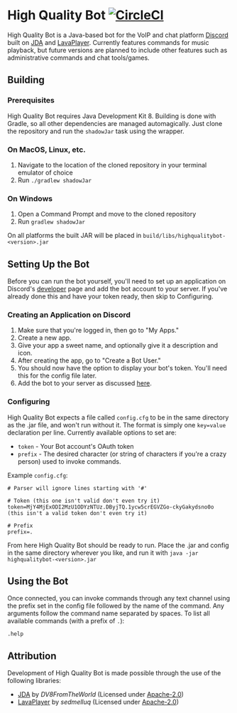 # High Quality Bot [![CircleCI](https://circleci.com/gh/sasquench/highqualitybot/tree/master.svg?style=svg)](https://circleci.com/gh/sasquench/highqualitybot/tree/master)

High Quality Bot is a Java-based bot for the VoIP and chat platform [Discord](https://discordapp.com) built on [JDA](https://github.com/DV8FromTheWorld/JDA) and [LavaPlayer](https://github.com/sedmelluq/lavaplayer). Currently features commands for music playback, but future versions are planned to include other features such as administrative commands and chat tools/games.

## Building

### Prerequisites

High Quality Bot requires Java Development Kit 8. Building is done with Gradle, so all other dependencies are managed automagically. Just clone the repository and run the `shadowJar` task using the wrapper.

### On MacOS, Linux, etc.

1. Navigate to the location of the cloned repository in your terminal emulator of choice
2. Run `./gradlew shadowJar`

### On Windows

1. Open a Command Prompt and move to the cloned repository
2. Run `gradlew shadowJar`

On all platforms the built JAR will be placed in `build/libs/highqualitybot-<version>.jar`

## Setting Up the Bot

Before you can run the bot yourself, you'll need to set up an application on Discord's [developer](https://discordapp.com/developers) page and add the bot account to your server. If you've already done this and have your token ready, then skip to Configuring.

### Creating an Application on Discord

1. Make sure that you're logged in, then go to "My Apps."
2. Create a new app.
2. Give your app a sweet name, and optionally give it a description and icon.
3. After creating the app, go to "Create a Bot User."
4. You should now have the option to display your bot's token. You'll need this for the config file later.
5. Add the bot to your server as discussed [here](https://discordapp.com/developers/docs/topics/oauth2#bots).

### Configuring

High Quality Bot expects a file called `config.cfg` to be in the same directory as the .jar file, and won't run without it. The format is simply one `key=value` declaration per line. Currently available options to set are:
* `token` - Your Bot account's OAuth token
* `prefix` - The desired character (or string of characters if you're a crazy person) used to invoke commands.

Example `config.cfg`:

```
# Parser will ignore lines starting with '#'

# Token (this one isn't valid don't even try it)
token=MjY4MjExODI2MzU1ODYzNTUz.DByjTQ.1ycw5crEGVZGo-ckyGakydsno0o (this isn't a valid token don't even try it)

# Prefix
prefix=.

```

From here High Quality Bot should be ready to run. Place the .jar and config in the same directory wherever you like, and run it with `java -jar highqualitybot-<version>.jar`

## Using the Bot

Once connected, you can invoke commands through any text channel using the prefix set in the config file followed by the name of the command. Any arguments follow the command name separated by spaces. To list all available commands (with a prefix of `.`):
```
.help
```

## Attribution

Development of High Quality Bot is made possible through the use of the following libraries:

* [JDA](https://github.com/DV8FromTheWorld/JDA) by *DV8FromTheWorld* (Licensed under [Apache-2.0](https://apache.org/licenses/LICENSE-2.0))
* [LavaPlayer](https://github.com/sedmelluq/LavaPlayer) by *sedmelluq* (Licensed under [Apache-2.0](https://apache.org/licenses/LICENSE-2.0))

